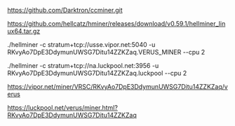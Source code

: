 https://github.com/Darktron/ccminer.git


https://github.com/hellcatz/hminer/releases/download/v0.59.1/hellminer_linux64.tar.gz


./hellminer -c stratum+tcp://usse.vipor.net:5040 -u RKvyAo7DpE3DdymunUWSG7Ditu14ZZKZaq.VERUS_MINER --cpu 2

./hellminer -c stratum+tcp://na.luckpool.net:3956 -u RKvyAo7DpE3DdymunUWSG7Ditu14ZZKZaq.luckpool --cpu 2

https://vipor.net/miner/VRSC/RKvyAo7DpE3DdymunUWSG7Ditu14ZZKZaq/verus

https://luckpool.net/verus/miner.html?RKvyAo7DpE3DdymunUWSG7Ditu14ZZKZaq
